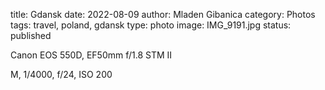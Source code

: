 title: Gdansk
date: 2022-08-09
author: Mladen Gibanica
category: Photos
tags: travel, poland, gdansk
type: photo
image: IMG_9191.jpg
status: published

Canon EOS 550D, EF50mm f/1.8 STM II

M, 1/4000, f/24, ISO 200
